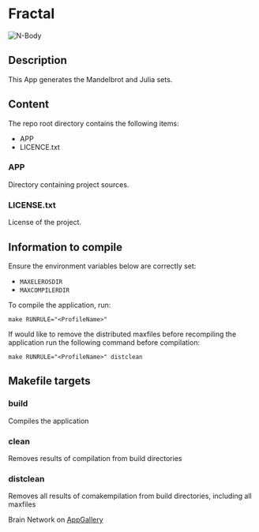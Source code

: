 # Fractal

<img src="http://appgallery.maxeler.com/v0.1/app/Fractal/icon" alt="N-Body">

## Description

This App generates the Mandelbrot and Julia sets.

## Content

The repo root directory contains the following items:

- APP
- LICENCE.txt

### APP

Directory containing project sources.
  
### LICENSE.txt

License of the project.

## Information to compile

Ensure the environment variables below are correctly set:
  * `MAXELEROSDIR`
  * `MAXCOMPILERDIR`

To compile the application, run:

    make RUNRULE="<ProfileName>"

If would like to remove the distributed maxfiles before recompiling the application run the following command before compilation:

    make RUNRULE="<ProfileName>" distclean

## Makefile targets

### build  

Compiles the application

### clean  

Removes results of compilation from build directories  

### distclean  

Removes all results of comakempilation from build directories, including all maxfiles

Brain Network on [AppGallery](http://appgallery.maxeler.com/)   

